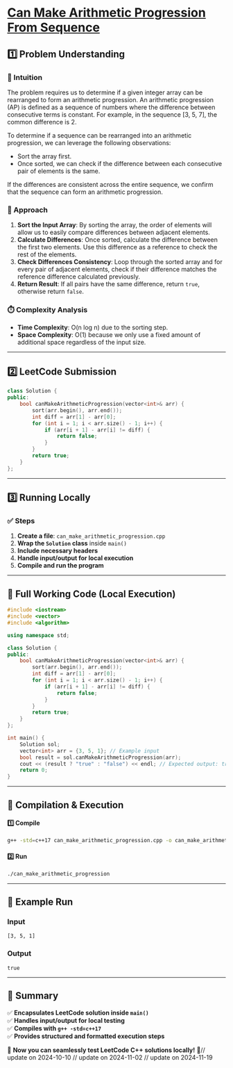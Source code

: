 # **[Can Make Arithmetic Progression From Sequence](https://leetcode.com/problems/can-make-arithmetic-progression-from-sequence/description/)**  

## **1️⃣ Problem Understanding**  
### **📌 Intuition**  
The problem requires us to determine if a given integer array can be rearranged to form an arithmetic progression. An arithmetic progression (AP) is defined as a sequence of numbers where the difference between consecutive terms is constant. For example, in the sequence [3, 5, 7], the common difference is 2. 

To determine if a sequence can be rearranged into an arithmetic progression, we can leverage the following observations:
- Sort the array first. 
- Once sorted, we can check if the difference between each consecutive pair of elements is the same.

If the differences are consistent across the entire sequence, we confirm that the sequence can form an arithmetic progression.

### **🚀 Approach**  
1. **Sort the Input Array**: By sorting the array, the order of elements will allow us to easily compare differences between adjacent elements.
2. **Calculate Differences**: Once sorted, calculate the difference between the first two elements. Use this difference as a reference to check the rest of the elements.
3. **Check Differences Consistency**: Loop through the sorted array and for every pair of adjacent elements, check if their difference matches the reference difference calculated previously.
4. **Return Result**: If all pairs have the same difference, return `true`, otherwise return `false`.

### **⏱️ Complexity Analysis**  
- **Time Complexity**: O(n log n) due to the sorting step.
- **Space Complexity**: O(1) because we only use a fixed amount of additional space regardless of the input size.

---  

## **2️⃣ LeetCode Submission**  
```cpp
class Solution {
public:
    bool canMakeArithmeticProgression(vector<int>& arr) {
        sort(arr.begin(), arr.end());
        int diff = arr[1] - arr[0];
        for (int i = 1; i < arr.size() - 1; i++) {
            if (arr[i + 1] - arr[i] != diff) {
                return false;
            }
        }
        return true;
    }
};
```  

---  

## **3️⃣ Running Locally**  
### **✅ Steps**  
1. **Create a file**: `can_make_arithmetic_progression.cpp`
2. **Wrap the `Solution` class** inside `main()`
3. **Include necessary headers**  
4. **Handle input/output for local execution**  
5. **Compile and run the program**  

---  

## **📝 Full Working Code (Local Execution)**  
```cpp
#include <iostream>
#include <vector>
#include <algorithm>

using namespace std;

class Solution {
public:
    bool canMakeArithmeticProgression(vector<int>& arr) {
        sort(arr.begin(), arr.end());
        int diff = arr[1] - arr[0];
        for (int i = 1; i < arr.size() - 1; i++) {
            if (arr[i + 1] - arr[i] != diff) {
                return false;
            }
        }
        return true;
    }
};

int main() {
    Solution sol;
    vector<int> arr = {3, 5, 1}; // Example input
    bool result = sol.canMakeArithmeticProgression(arr);
    cout << (result ? "true" : "false") << endl; // Expected output: true
    return 0;
}
```  

---  

## **🔧 Compilation & Execution**  
#### **1️⃣ Compile**  
```bash
g++ -std=c++17 can_make_arithmetic_progression.cpp -o can_make_arithmetic_progression
```  

#### **2️⃣ Run**  
```bash
./can_make_arithmetic_progression
```  

---  

## **🎯 Example Run**  
### **Input**  
```
[3, 5, 1]
```  
### **Output**  
```
true
```  

---  

## **📌 Summary**  
✅ **Encapsulates LeetCode solution inside `main()`**  
✅ **Handles input/output for local testing**  
✅ **Compiles with `g++ -std=c++17`**  
✅ **Provides structured and formatted execution steps**  

🚀 **Now you can seamlessly test LeetCode C++ solutions locally!** 🚀// update on 2024-10-10
// update on 2024-11-02
// update on 2024-11-19
